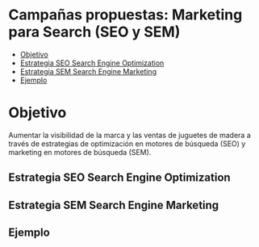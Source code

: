 
# Campañas propuestas: Marketing para Search (SEO y SEM)



- [Objetivo](#objetivo)
- [Estrategia SEO Search Engine Optimization](#estrategia_seo)
- [Estrategia SEM Search Engine Marketing](#estrategia_sem)
- [Ejemplo](#ejemplo_search)

# Objetivo
Aumentar la visibilidad de la marca y las ventas de juguetes de madera a través de estrategias de optimización en motores de búsqueda (SEO) y marketing en motores de búsqueda (SEM).

## Estrategia SEO Search Engine Optimization
## Estrategia SEM Search Engine Marketing
## Ejemplo
